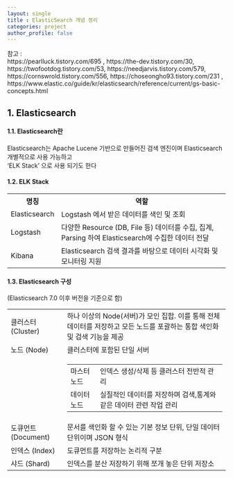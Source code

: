 ```yaml
---
layout: single
title : ElasticSearch 개념 정리
categories: project
author_profile: false
---
```


<link rel="stylesheet" href="{{ '/assets/css/ref_list.css' }}">
<link rel="stylesheet" href="{{ '/assets/css/post_contents.css' }}">

<div class="ref_contents">
  <span>참고 : </span>
  <div>
  https://pearlluck.tistory.com/695 , https://the-dev.tistory.com/30, https://twofootdog.tistory.com/53, https://needjarvis.tistory.com/579,  https://cornswrold.tistory.com/556, https://choseongho93.tistory.com/231 , https://www.elastic.co/guide/kr/elasticsearch/reference/current/gs-basic-concepts.html
  </div>
</div>



## 1. Elasticsearch
#### 1.1. Elasticsearch란  
<div class="contents_box">
  Elasticsearch는 Apache Lucene 기반으로 만들어진 검색 엔진이며 Elasticsearch 개별적으로 사용 가능하고<br/>‘ELK Stack’ 으로 사용 되기도 한다
</div>

#### 1.2. ELK Stack
<div class="contents_box">
  <div style="text-align:centerl">
    <table class="inner_table_font">
      <th>명칭</th>
      <th>역할</th>
      <tr>
        <td>Elasticsearch</td>
        <td>Logstash 에서 받은 데이터를 색인 및 조회</td>
      </tr>
      <tr>
        <td>Logstash</td>
        <td>다양한 Resource (DB, File 등) 데이터를 수집, 집계, Parsing 하여 Elasticsearch에 수집한 데이터 전달</td>
      </tr>
      <tr>
        <td>Kibana</td>
        <td>Elasticsearch 검색 결과를 바탕으로 데이터 시각화 및 모니터링 지원</td>
      </tr>
    </table>
  </div>
</div>

#### 1.3. Elasticsearch 구성
<div class="contents_box">
  <div class="minimal_contents_box">
    (Elasticsearch 7.0 이후 버전을 기준으로 함)
  </div>
  <table>
    <tr>
      <td>클러스터 (Cluster)</td>
      <td>하나 이상의 Node(서버)가 모인 집합. 이를 통해 전체 데이터를 저장하고 모든 노드를 포괄하는 통합 색인화 및 검색 기능을 제공</td>
    </tr>
    <tr>
      <td>노드 (Node)</td>
      <td>클러스터에 포함된 단일 서버</td>
    </tr>
    <tr>
      <td></td>
      <td>
        <table class="inner_table_font">
          <tr>
            <td>마스터 노드</td>
            <td>인덱스 생성/삭제 등 클러스터 전반적 관리</td>
          </tr>
          <tr>
            <td>데이터 노드</td>
            <td>실질적인 데이터를 저장하며 검색,통계와 같은 데이터 관련 작업 관리</td>
          </tr>
        </table>
      </td>
    </tr>
    <tr>
      <td>도큐먼트 (Document)</td>
      <td>문서를 색인화 할 수 있는 기본 정보 단위, 단일 데이터 단위이며 JSON 형식</td>
    </tr>
    <tr>
      <td>인덱스 (Index)</td>
      <td>도큐먼트를 저장하는 논리적 구분</td>
    </tr>
    <tr>
      <td>샤드 (Shard)</td>
      <td>인덱스를 분산 저장하기 위해 쪼개 놓은 단위 저장소</td>
    </tr>
  </table>
